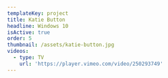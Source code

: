 ```yaml
---
templateKey: project
title: Katie Button
headline: Windows 10
isActive: true
order: 5
thumbnail: /assets/katie-button.jpg
videos:
  - type: TV
    url: 'https://player.vimeo.com/video/250293749'
---
```



